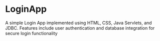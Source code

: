 # LoginApp
A simple Login App implemented using HTML, CSS, Java Servlets, and JDBC. Features include user authentication and database integration for secure login functionality
